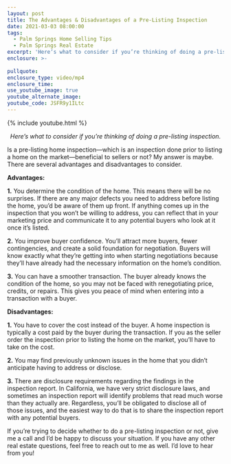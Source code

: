 ```yaml
---
layout: post
title: The Advantages & Disadvantages of a Pre-Listing Inspection
date: 2021-03-03 08:00:00
tags:
  - Palm Springs Home Selling Tips
  - Palm Springs Real Estate
excerpt: 'Here’s what to consider if you’re thinking of doing a pre-listing inspection.'
enclosure: >-
 
pullquote:
enclosure_type: video/mp4
enclosure_time:
use_youtube_image: true
youtube_alternate_image:
youtube_code: JSFR9y1ILtc
---
```


{% include youtube.html %}

<p style="text-align: center;"><em>Here’s what to consider if you’re thinking of doing a pre-listing inspection.</em></p>

Is a pre-listing home inspection—which is an inspection done prior to listing a home on the market—beneficial to sellers or not? My answer is maybe. There are several advantages and disadvantages to consider. 

**Advantages:**

**1.** You determine the condition of the home. This means there will be no surprises. If there are any major defects you need to address before listing the home, you’d be aware of them up front. If anything comes up in the inspection that you won’t be willing to address, you can reflect that in your marketing price and communicate it to any potential buyers who look at it once it’s listed. 

**2.** You improve buyer confidence. You’ll attract more buyers, fewer contingencies, and create a solid foundation for negotiation. Buyers will know exactly what they’re getting into when starting negotiations because they’ll have already had the necessary information on the home’s condition. 

**3.** You can have a smoother transaction. The buyer already knows the condition of the home, so you may not be faced with renegotiating price, credits, or repairs. This gives you peace of mind when entering into a transaction with a buyer. 

**Disadvantages:**

**1.** You have to cover the cost instead of the buyer. A home inspection is typically a cost paid by the buyer during the transaction. If you as the seller order the inspection prior to listing the home on the market, you’ll have to take on the cost. 

**2.** You may find previously unknown issues in the home that you didn’t anticipate having to address or disclose. 

**3.** There are disclosure requirements regarding the findings in the inspection report. In California, we have very strict disclosure laws, and sometimes an inspection report will identify problems that read much worse than they actually are. Regardless, you’ll be obligated to disclose all of those issues, and the easiest way to do that is to share the inspection report with any potential buyers.

If you’re trying to decide whether to do a pre-listing inspection or not, give me a call and I’d be happy to discuss your situation. If you have any other real estate questions, feel free to reach out to me as well. I’d love to hear from you! 

